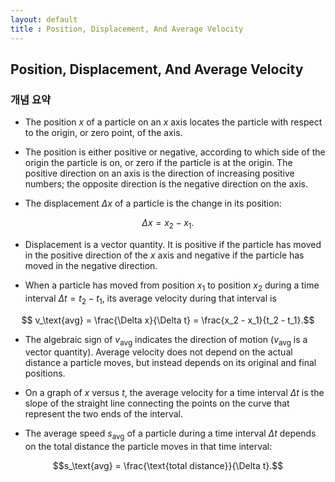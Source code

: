 ```yaml
---
layout: default
title : Position, Displacement, And Average Velocity
---
```


## Position, Displacement, And Average Velocity

### 개념 요약

- The position $x$ of a particle on an $x$ axis locates the particle with respect to the origin, or zero point, of the axis.

- The position is either positive or negative, according to which side of the origin the particle is on, or zero if the particle is at the origin. The positive direction on an axis is the direction of increasing positive numbers; the opposite direction is the negative direction on the axis.

- The displacement $\Delta x$ of a particle is the change in its position:

$$\Delta x = x_2 − x_1.$$

- Displacement is a vector quantity. It is positive if the particle has moved in the positive direction of the $x$ axis and negative if the particle has moved in the negative direction.

- When a particle has moved from position $x_1$ to position $x_2$ during a time interval $\Delta t = t_2 − t_1$, its average velocity during that interval is

$$ v_\text{avg} = \frac{\Delta x}{\Delta t} = \frac{x_2 - x_1}{t_2 - t_1}.$$

- The algebraic sign of $v_\text{avg}$ indicates the direction of motion ($v_\text{avg}$ is a vector quantity). Average velocity does not depend on the actual distance a particle moves, but instead depends on its original and final positions.

- On a graph of $x$ versus $t$, the average velocity for a time interval $\Delta t$ is the slope of the straight line connecting the points on the curve that represent the two ends of the interval.

- The average speed $s_\text{avg}$ of a particle during a time interval $\Delta t$ depends on the total distance the particle moves in that time interval:

$$s_\text{avg} = \frac{\text{total distance}}{\Delta t}.$$

<!--
- 이동 거리
    + 이동 거리란 물체가 이동한 경로의 길이로, 스칼라량(크기는 갖되, 방향성은 갖지 않는 양)이다.

- 변위
    + 처음 위치에서 나중 위치까지의 위치 변화량으로, 벡터량(크기와 방향성 둘 다 갖는 양)이다. 
    + $x_1$은 처음 위치, $x_2$는 나중 위치라고 할 때, 변위는

        $$\Delta x = x_2 - x_1$$

    이다.

- 평균 속력
    + 이동 거리를 걸린 시간으로 나눈 값으로, 스칼라량이다. 
    + $t_1$은 처음 시점, $t_2$는 나중 시점일 때, 평균 속력

        $$s_{\text{avg}} = \frac{\text{total distance}}{t_2 - t_1} = \frac{\text{total distance}}{\Delta t}$$

    이다.

- 평균 속도
    + 변위를 걸린 시간으로 나눈 값으로, 물체의 운동 방향을 방향으로 삼는 벡터량이다.
    + $x_1$은 처음 위치, $x_2$는 나중 위치, $t_1$은 처음 시점, $t_2$는 나중 시점일 때, 평균 속도는

        $$v_{\text{avg}} = \frac{\Delta x}{\Delta t} = \frac{x_2 - x_1}{t_2 - t_1}$$

    이다. 
    + 시간 $t$에 대한 위치 $x$의 그래프에서 평균 속도 $v_{\text{avg}}$는 $(t_1, x_1)$와 $(t_2, x_2)$를 잇는 직선의 기울기라고 할 수 있다.

### 예제



### 연습 문제

  우리가 살고 있는 세계에서는 물체들이 운동을 하는 모습을 자주 관찰할 수 있다. 이번 단원에서는 이러한 운동 중에서 다음 3가지 조건을 만족하는 운동(가장 설명하기 쉬운 운동)만 취급해보려 한다.
1. 물체의 운동 방향은 직선 방향이어야 한다.
2. 물체의 운동만 고려하자. 물체의 운동을 유발하는 '힘'에 대해서는 후에 언급하도록 하겠다.
3. 물체가 미끄러지는 운동만 고려한다. 회전하는 운동은 고려하지 않는다. 회전 운동 또한 후에 언급하도록 하겠다.

  물체의 움직임을 서술하기 위해서는 당연히 먼저 위치에 대해 서술해야 한다. 윗 문단에서 말했다시피 우리는 직선 방향의 운동만 고려할 것이기 때문에 지금은 직선으로 위치를 표시하는 것이 좋겠다. 우선 기준점인 원점(Origin)을 잡고, 그 오른쪽 부분을 양의 방향(Positive Direction), 그 왼쪽 부분을 음의 방향(Negative Direction)으로 하자. 이를 그림으로 표현하면 다음과 같다.

![Figure](./assets/1/1.png){:height="25%" width="25%"}

  위치를 잡았으니, 물체가 운동한 후 변화한 거리인 변위(Displacement)에 대해서도 논할 수 있다. 만약 처음 물체가 $x = -3 \text{ m}$에 있었는데, 운동을 한 후에 $x = 5 \text{ m}$로 이동했다고 하자. 그러면 변위는 $\Delta x = 5 \text{ m} - (-3 \text{ m}) = 8 \text{ m}$가 된다. 이를 일반화해보자. 처음 있었던 위치를 $x_1$, 운동 후 변화한 위치를 $x_2$라 하면, 변위 $\Delta x$는 다음과 같다.

$$\Delta x = x_2 - x_1$$

  우리가 흔히 생각하는 이동 거리는 방향과 관계 없이 항상 $0$ 이상의 실수로만 이야기한다. 서울에서 부산까지의 거리가 어느 방향에든 관계없이 $325 \text{ km}$인 것처럼 말이다. 그러나 변위는 그 기준점을 어디로 잡느냐에 따라 음수로 설정될 수도 있다. 서울에서 부산까지 가는 하행을 양의 방향으로 잡는다면, 부산에서 서울로 갈 때 이동한 변위는 $-325 \text{ km}$가 되는 것이다. 이렇게 크기뿐만 아니라 방향까지 고려해야하는 변위는 벡터량으로 정의된다. (벡터에 관해서는 후에 다루도록 하겠다. 일단 지금은 넘어가자.)

  이동 거리와 변위에 대해 한 가지 더 이야기해보자. 서울에서 부산까지 가는 데 직선거리가 $325 \text{ km}$라면, 서울에서 부산까지 갈 때 변위는 $325 \text{ km}$일 것이다. 그러나 만약 이동 거리라면 서울에서 부산까지 갈 때 이용한 도로의 길이의 합(최소한 $325 \text{ km}$보다는 긴 거리)이 이동 거리가 될 것이다. 요약하자면 변위는 도착 위치에서 처음 위치를 뺀 순수한 변화지만, 이동 거리는 처음 위치에서 도착 위치로 가는 경로의 길이 전체를 합한 것이라 할 수 있겠다.

-->